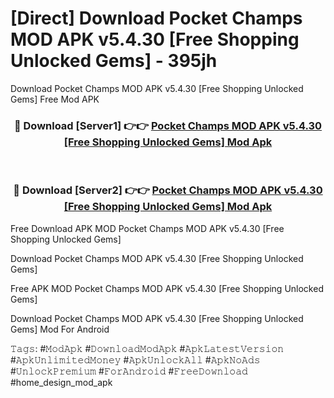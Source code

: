 # [Direct] Download Pocket Champs MOD APK v5.4.30 [Free Shopping Unlocked Gems] - 395jh
Download Pocket Champs MOD APK v5.4.30 [Free Shopping Unlocked Gems] Free Mod APK

<div align="center">
<h3>🔴 Download [Server1] 👉👉 <a href="https://apk-comot.site?title=Pocket_Champs_MOD_APK_v5.4.30_[Free_Shopping_Unlocked_Gems]">Pocket Champs MOD APK v5.4.30 [Free Shopping Unlocked Gems] Mod Apk</a></h3><br>

<h3>🔴 Download [Server2] 👉👉 <a href="https://apk-comot.site?title=Pocket_Champs_MOD_APK_v5.4.30_[Free_Shopping_Unlocked_Gems]">Pocket Champs MOD APK v5.4.30 [Free Shopping Unlocked Gems] Mod Apk</a></h3>
</div>


Free Download APK MOD Pocket Champs MOD APK v5.4.30 [Free Shopping Unlocked Gems]

Download Pocket Champs MOD APK v5.4.30 [Free Shopping Unlocked Gems] 

Free APK MOD Pocket Champs MOD APK v5.4.30 [Free Shopping Unlocked Gems] 

Download Pocket Champs MOD APK v5.4.30 [Free Shopping Unlocked Gems] Mod For Android

𝚃𝚊𝚐𝚜: #𝙼𝚘𝚍𝙰𝚙𝚔 #𝙳𝚘𝚠𝚗𝚕𝚘𝚊𝚍𝙼𝚘𝚍𝙰𝚙𝚔 #𝙰𝚙𝚔𝙻𝚊𝚝𝚎𝚜𝚝𝚅𝚎𝚛𝚜𝚒𝚘𝚗 #𝙰𝚙𝚔𝚄𝚗𝚕𝚒𝚖𝚒𝚝𝚎𝚍𝙼𝚘𝚗𝚎𝚢 #𝙰𝚙𝚔𝚄𝚗𝚕𝚘𝚌𝚔𝙰𝚕𝚕 #𝙰𝚙𝚔𝙽𝚘𝙰𝚍𝚜 #𝚄𝚗𝚕𝚘𝚌𝚔𝙿𝚛𝚎𝚖𝚒𝚞𝚖 #𝙵𝚘𝚛𝙰𝚗𝚍𝚛𝚘𝚒𝚍 #𝙵𝚛𝚎𝚎𝙳𝚘𝚠𝚗𝚕𝚘𝚊𝚍 #home_design_mod_apk